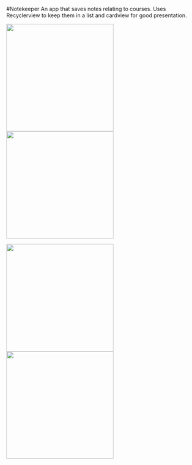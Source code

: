 #Notekeeper
An app that saves notes relating to courses. Uses Recyclerview to keep them in a list and cardview for good presentation. 

<img src="https://github.com/Perpetua-Kabute/NoteKeeper/blob/master/screenshots/Image1.jpg" width="280"/>   <img src="https://github.com/Perpetua-Kabute/NoteKeeper/blob/master/screenshots/Image2.jpg" width="280"/> 

<img src="https://github.com/Perpetua-Kabute/NoteKeeper/blob/master/screenshots/Image3.jpg" width="280"/>   <img src="https://github.com/Perpetua-Kabute/NoteKeeper/blob/master/screenshots/Image4.jpg" width="280"/>